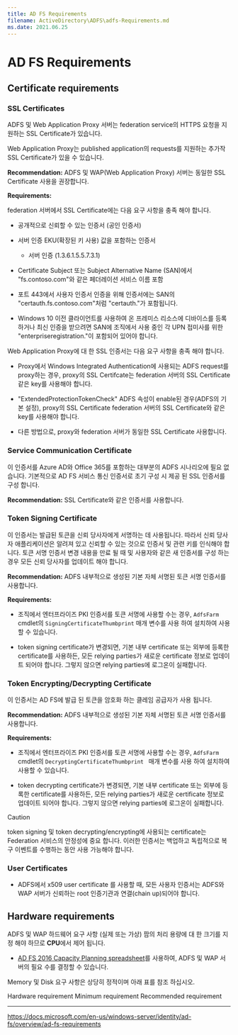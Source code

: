 ```yaml
---
title: AD FS Requirements
filename: ActiveDirectory\ADFS\adfs-Requirements.md
ms.date: 2021.06.25
---
```


# AD FS Requirements

## Certificate requirements

### SSL Certificates

ADFS 및 Web Application Proxy 서버는 federation service의 HTTPS 요청을 지원하는 SSL Certificate가 있습니다.

Web Application Proxy는 published application의 requests를 지원하는 추가작 SSL Certificate가 있을 수 있습니다.

**Recommendation:** ADFS 및 WAP(Web Application Proxy) 서버는 동일한 SSL Certificate 사용을 권장합니다.

**Requirements:**

federation 서버에서 SSL Certificate에는 다음 요구 사항을 충족 해야 합니다.

- 공개적으로 신뢰할 수 있는 인증서 (공인 인증서)

- 서버 인증 EKU(확장된 키 사용) 값을 포함하는 인증서
    - 서버 인증 (1.3.6.1.5.5.7.3.1)

- Certificate Subject 또는 Subject Alternative Name (SAN)에서 "fs.contoso.com"와 같은 페더레이션 서비스 이름 포함

- 포트 443에서 사용자 인증서 인증을 위해 인증서에는 SAN의 "certauth.fs.contoso.com"처럼 "certauth.<federation service name>"가 포함됩니다.

- Windows 10 이전 클라이언트를 사용하여 온 프레미스 리소스에 디바이스를 등록하거나 최신 인증을 받으려면 SAN에 조직에서 사용 중인 각 UPN 접미사를 위한 "enterpriseregistration.<upn suffix>"이 포함되어 있어야 합니다.

Web Application Proxy에 대 한 SSL 인증서는 다음 요구 사항을 충족 해야 합니다.

- Proxy에서 Windows Integrated Authentication에 사용되는 ADFS request를 proxy하는 경우, proxy의 SSL Certifcate는 federation 서버의 SSL Certificate 같은 key를 사용해야 합니다.

- "ExtendedProtectionTokenCheck" ADFS 속성이 enable된 경우(ADFS의 기본 설정), proxy의 SSL Certificate federation 서버의 SSL Certificate와 같은 key를 사용해야 합니다.

- 다른 방법으로,  proxy와 federation 서버가 동일한 SSL Certificate 사용합니다.

### Service Communication Certificate

이 인증서를 Azure AD와 Office 365를 포함하는 대부분의 ADFS 시나리오에 필요 없습니다.
기본적으로 AD FS 서비스 통신 인증서로 초기 구성 시 제공 된 SSL 인증서를 구성 합니다.

**Recommendation:** SSL Certificate와 같은 인증서를 사용합니다.

### Token Signing Certificate

이 인증서는 발급된 토큰을 신뢰 당사자에게 서명하는 데 사용됩니다. 따라서 신뢰 당사자 애플리케이션은 알려져 있고 신뢰할 수 있는 것으로 인증서 및 관련 키를 인식해야 합니다. 토큰 서명 인증서 변경 내용을 만료 될 때 및 사용자와 같은 새 인증서를 구성 하는 경우 모든 신뢰 당사자를 업데이트 해야 합니다.

**Recommendation:** ADFS 내부적으로 생성된 기본 자체 서명된 토큰 서명 인증서를 사용합니다.

**Requirements:**

- 조직에서 엔터프라이즈 PKI 인증서를 토큰 서명에 사용할 수는 경우, `AdfsFarm` cmdlet의 `SigningCertificateThumbprint` 매개 변수를 사용 하여 설치하여 사용할 수 있습니다.

- token signing certificate가 변경되면, 기본 내부 certificate 또는 외부에 등록한 certificate를 사용하든, 모든 relying parties가 새로운 certificate 정보로 업데이트 되어야 합니다. 그렇지 않으면 relying parties에 로그온이 실패합니다.

### Token Encrypting/Decrypting Certificate

이 인증서는 AD FS에 발급 된 토큰을 암호화 하는 클레임 공급자가 사용 됩니다.

**Recommendation:** ADFS 내부적으로 생성된 기본 자체 서명된 토큰 서명 인증서를 사용합니다.

**Requirements:**

- 조직에서 엔터프라이즈 PKI 인증서를 토큰 서명에 사용할 수는 경우, `AdfsFarm` cmdlet의 `DecryptingCertificateThumbprint ` 매개 변수를 사용 하여 설치하여 사용할 수 있습니다.

- token decrypting certificate가 변경되면, 기본 내부 certificate 또는 외부에 등록한 certificate를 사용하든, 모든 relying parties가 새로운 certificate 정보로 업데이트 되어야 합니다. 그렇지 않으면 relying parties에 로그온이 실패합니다.

> [!Caution]
> token signing 및 token decrypting/encrypting에 사용되는 certificate는 Federation  서비스의 안정성에 중요 합니다. 이러한 인증서는 백업하고 독립적으로 복구 이벤트를 수행하는 동안 사용 가능해야 합니다.

### User Certificates

- ADFS에서 x509 user certificate 를 사용할 때, 모든 사용자 인증서는 ADFS와 WAP 서버가 신뢰하는 root 인증기관과 연결(chain up)되어야 합니다.

## Hardware requirements

ADFS 및 WAP 하드웨어 요구 사항 (실제 또는 가상) 팜의 처리 용량에 대 한 크기를 지정 해야 하므로 **CPU**에서 제어 됩니다.

- [AD FS 2016 Capacity Planning spreadsheet](https://adfsdocs.blob.core.windows.net/adfs/ADFSCapacity2016.xlsx)를 사용하여, ADFS 및 WAP 서버의 필요 수를 결정할 수 있습니다.

Memory 및 Disk 요구 사항은 상당히 정적이며 아래 표를 참조 하십시오.

Hardware requirement	Minimum requirement	Recommended requirement

---
https://docs.microsoft.com/en-us/windows-server/identity/ad-fs/overview/ad-fs-requirements